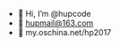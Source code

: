 - 👋 Hi, I’m @hupcode
- 👀 hupmail@163.com 
- 💞️ my.oschina.net/hp2017

<!---
hupcode/hupcode is a ✨ special ✨ repository because its `README.md` (this file) appears on your GitHub profile.
You can click the Preview link to take a look at your changes.
--->

